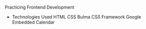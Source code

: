 Practicing Frontend Development

* Technologies Used
HTML
CSS
Bulma CSS Framework
Google Embedded Calendar
